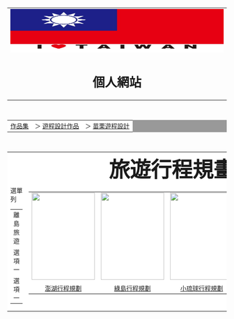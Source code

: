 <html>
<head><meta charset="UTF-8"></head>
<body>
<center>
<div id="head">
<table width="1000"border="0"cellpadding="0"cellspacing="0">
<tr>             
<td><img src="title.jpg"width="1000"height="100"></td>
</tr>

<tr>
<td align="center"><h1>個人網站</h1>
</tr>
</table>

</div>
<div id="nav1"><br>
<table width="1000"border="0"cellpadding="0"cellspacing="1"bgcolor="#999999">
<tr>             
<td bgcolor="#ffffff"><a href="index.htm">作品集</a>　＞
<a href="index.htm">遊程設計作品</a>　＞
<a href="index.htm">苗栗遊程設計</a>

</td>
</tr>
</table>
</div>

<div id="cont"><br/>
<table border="0"width="1000"cellpadding="0"cellspacing="1"bgcolor="#999999">
<tr>
<td align="center"bgcolor="#ffffff"colspan="2"valign="center"><font size="36"><b>旅遊行程規畫作品</b></td>
</tr>

<tr>
<td width="191"bgcolor="#ffffff"valign="top">
<table width="181"cellpadding="0"cellspacing="1">
<tr>選單列
<td width="171">離島旅遊</td>
<tr>
<tr>
<td width="171">選項一</td>
<tr>
<tr>
<td width="171">選項一</td>
<tr>
</table>
</td>
<td width="806"bgcolor="#ffffff"valign="top">
<table width="800"cellpadding="0"cellspacing="1">
<tr>
<td><img src="https://lh3.googleusercontent.com/proxy/u2OifAeDzUFPegXjcArjtSHBs3qP80QEZfVJY1WV4p3oHEgsZwl3HzX0VTE679E3hmcAaYUjdVbFtjtrCjV4ow"width="145"height="200"></td>
<td><img src="https://cf.shopee.tw/file/608e3b054cefd9010a39e5920b501706"width="145"height="200"></td>
<td><img src="https://www.17gotour.tw/Archive/_tw/upload/%E5%B0%8F%E7%90%89%E7%90%83%E5%83%B9%E4%BD%8D%E8%A1%A8_%E5%B7%A5%E4%BD%9C%E5%8D%80%E5%9F%9F%2025.jpg"width="145"height="200"></td>
<td><img src="https://f.share.photo.xuite.net/hsiang1025/1fdb0b0/9607662/420403650_m.jpg"width="145"height="200"></td>
<td><img src="https://www.etholiday.com/eWeb_etholiday/IMGDB/000048/000082/000083/00901738.JPG"width="145"height="200"></td>
<tr>

<tr>
<td align="center"><a href="https://blog.kkday.com/3770/asia-taiwan-penghu-4days"target="_blank">澎湖行程規劃</a></td>
<td align="center"><a href="https://www.klook.com/zh-TW/blog/tip-three-day-green-island-taiwan/"target="_blank">綠島行程規劃</a></td>
<td align="center"><a href="https://www.klook.com/zh-TW/blog/best-liuqiu-pingtung-taiwan/"target="_blank">小琉球行程規劃</a></td>
<td align="center"><a href="https://www.klook.com/zh-TW/blog/three-day-trip-orchid-island/"target="_blank">蘭嶼行程規劃</a></td>
<td align="center"><a href="https://visitkinmen.pixnet.net/blog/post/47859502"target="_blank">金門行程規劃</a></td>
<tr>


</td>

</tr>

</table>
</div>

</body>
</html>
